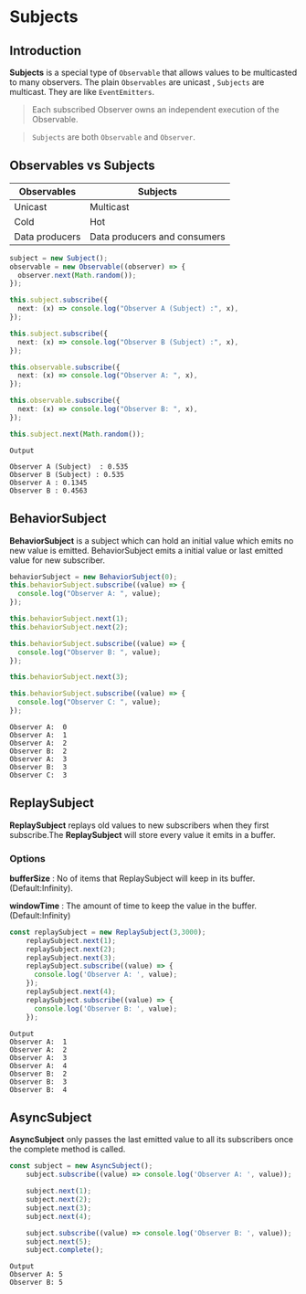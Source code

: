 # Subjects

## Introduction

**Subjects** is a special type of `Observable` that allows values to be multicasted to many observers. The plain `Observables` are unicast , `Subjects` are multicast. They are like `EventEmitters`.

> Each subscribed Observer owns an independent execution of the Observable.

> `Subjects` are both `Observable` and `Observer`.

## Observables vs Subjects

| Observables    | Subjects                     |
| -------------- | ---------------------------- |
| Unicast        | Multicast                    |
| Cold           | Hot                          |
| Data producers | Data producers and consumers |

```typescript
subject = new Subject();
observable = new Observable((observer) => {
  observer.next(Math.random());
});

this.subject.subscribe({
  next: (x) => console.log("Observer A (Subject) :", x),
});

this.subject.subscribe({
  next: (x) => console.log("Observer B (Subject) :", x),
});

this.observable.subscribe({
  next: (x) => console.log("Observer A: ", x),
});

this.observable.subscribe({
  next: (x) => console.log("Observer B: ", x),
});

this.subject.next(Math.random());
```

```
Output

Observer A (Subject)  : 0.535
Observer B (Subject) : 0.535
Observer A : 0.1345
Observer B : 0.4563
```

## BehaviorSubject

**BehaviorSubject** is a subject which can hold an initial value which emits no new value is emitted. BehaviorSubject emits a initial value or last emitted value for new subscriber.

```typescript
behaviorSubject = new BehaviorSubject(0);
this.behaviorSubject.subscribe((value) => {
  console.log("Observer A: ", value);
});

this.behaviorSubject.next(1);
this.behaviorSubject.next(2);

this.behaviorSubject.subscribe((value) => {
  console.log("Observer B: ", value);
});

this.behaviorSubject.next(3);

this.behaviorSubject.subscribe((value) => {
  console.log("Observer C: ", value);
});
```

```
Observer A:  0
Observer A:  1
Observer A:  2
Observer B:  2
Observer A:  3
Observer B:  3
Observer C:  3
```

## ReplaySubject

**ReplaySubject** replays old values to new subscribers when they first subscribe.The **ReplaySubject** will store every value it emits in a buffer.

### Options

**bufferSize** : No of items that ReplaySubject will keep in its buffer. (Default:Infinity).

**windowTime** : The amount of time to keep the value in the buffer. (Default:Infinity)

```ts
const replaySubject = new ReplaySubject(3,3000);
    replaySubject.next(1);
    replaySubject.next(2);
    replaySubject.next(3);
    replaySubject.subscribe((value) => {
      console.log('Observer A: ', value);
    });
    replaySubject.next(4);
    replaySubject.subscribe((value) => {
      console.log('Observer B: ', value);
    });
```

```
Output
Observer A:  1
Observer A:  2
Observer A:  3
Observer A:  4
Observer B:  2
Observer B:  3
Observer B:  4
```

## AsyncSubject

**AsyncSubject** only passes the last emitted value to all its subscribers once the complete method is called.

```ts
const subject = new AsyncSubject();
    subject.subscribe((value) => console.log('Observer A: ', value));

    subject.next(1);
    subject.next(2);
    subject.next(3);
    subject.next(4);

    subject.subscribe((value) => console.log('Observer B: ', value));
    subject.next(5);
    subject.complete();
```

```
Output
Observer A: 5
Observer B: 5 
```
